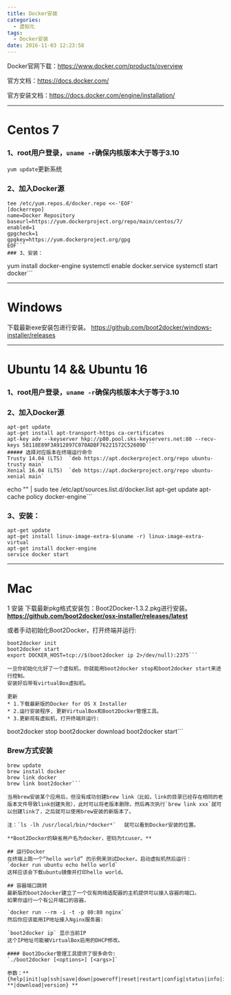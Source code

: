 ```yaml
---
title: Docker安装
categories:
  - 虚拟化
tags:
  - Docker安装
date: 2016-11-03 12:23:58
---
```


Docker官网下载：https://www.docker.com/products/overview

官方文档：https://docs.docker.com/

官方安装文档：https://docs.docker.com/engine/installation/

---
# Centos 7
### 1、root用户登录，`uname -r`确保内核版本大于等于3.10
`yum update`更新系统
### 2、加入Docker源
```
tee /etc/yum.repos.d/docker.repo <<-'EOF'
[dockerrepo]
name=Docker Repository
baseurl=https://yum.dockerproject.org/repo/main/centos/7/
enabled=1
gpgcheck=1
gpgkey=https://yum.dockerproject.org/gpg
EOF```
### 3、安装：
```
yum install docker-engine
systemctl enable docker.service
systemctl start docker```

---

# Windows
下载最新exe安装包进行安装。
https://github.com/boot2docker/windows-installer/releases

---

# Ubuntu 14 && Ubuntu 16
### 1、root用户登录，`uname -r`确保内核版本大于等于3.10
### 2、加入Docker源
```
apt-get update
apt-get install apt-transport-https ca-certificates
apt-key adv --keyserver hkp://p80.pool.sks-keyservers.net:80 --recv-keys 58118E89F3A912897C070ADBF76221572C52609D```
##### 选择对应版本在终端运行命令
Trusty 14.04 (LTS)	`deb https://apt.dockerproject.org/repo ubuntu-trusty main`
Xenial 16.04 (LTS)	`deb https://apt.dockerproject.org/repo ubuntu-xenial main`
```
echo "<REPO>" | sudo tee /etc/apt/sources.list.d/docker.list
apt-get update
apt-cache policy docker-engine```
### 3、安装：
```
apt-get update
apt-get install linux-image-extra-$(uname -r) linux-image-extra-virtual
apt-get install docker-engine
service docker start
```
---

# Mac
1 安装
下载最新pkg格式安装包：Boot2Docker-1.3.2.pkg进行安装。
**https://github.com/boot2docker/osx-installer/releases/latest**


或者手动初始化Boot2Docker，打开终端并运行:
```
boot2docker init
boot2docker start
export DOCKER_HOST=tcp://$(boot2docker ip 2>/dev/null):2375```

一旦你初始化化好了一个虚拟机，你就能用boot2docker stop和boot2docker start来进行控制。
安装好后带有virtualBox虚拟机。

更新
* 1.下载最新版的Docker for OS X Installer
* 2.运行安装程序, 更新VirtualBox和Boot2Docker管理工具。
* 3.更新现有虚拟机，打开终端并运行:

```
boot2docker stop
boot2docker download
boot2docker start```


### Brew方式安装
```
brew update
brew install docker
brew link docker
brew link boot2docker```

当用brew安装某个应用后，但没有成功创建brew link（比如，link的目录已经存在相同的老版本文件导致link创建失败），此时可以将老版本删除，然后再次执行`brew link xxx`就可以创建link了，之后就可以使用brew安装的新版本了。

注：`ls -lh /usr/local/bin/*docker*` 　就可以看到Docker安装的位置。

**Boot2Docker的缺省用户名为docker，密码为tcuser。**

## 运行Docker
在终端上跑一个“hello world” 的示例来测试Docker。启动虚拟机然后运行：
`docker run ubuntu echo hello world`
这样应该会下载ubuntu镜像并打印hello world。

## 容器端口跳转
最新版的boot2docker建立了一个仅有网络适配器的主机提供可以接入容器的端口。
如果你运行一个有公开端口的容器，

`docker run --rm -i -t -p 80:80 nginx`
然后你应该能用IP地址接入Nginx服务器:

`boot2docker ip` 显示当前IP
这个IP地址可能被VirtualBox启用的DHCP修改。

#### Boot2Docker管理工具提供了很多命令:
`./boot2docker [<options>] [<args>]`

参数：**{help|init|up|ssh|save|down|poweroff|reset|restart|config|status|info|ip|delete**
**|download|version} **